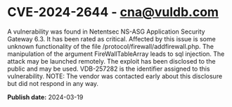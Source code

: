 # CVE-2024-2644 - cna@vuldb.com

A vulnerability was found in Netentsec NS-ASG Application Security Gateway 6.3. It has been rated as critical. Affected by this issue is some unknown functionality of the file /protocol/firewall/addfirewall.php. The manipulation of the argument FireWallTableArray leads to sql injection. The attack may be launched remotely. The exploit has been disclosed to the public and may be used. VDB-257282 is the identifier assigned to this vulnerability. NOTE: The vendor was contacted early about this disclosure but did not respond in any way.

**Publish date:** 2024-03-19
